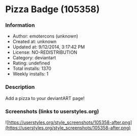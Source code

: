 # Pizza Badge (105358)

### Information
- Author: emotercons (unknown)
- Created at: unknown
- Updated at: 9/12/2014, 3:17:42 PM
- License: NO-REDISTRIBUTION
- Category: deviantart
- Rating: undefined
- Total installs: 1370
- Weekly installs: 1


### Description
Add a pizza to your deviantART page!


### Screenshots (links to userstyles.org)
![https://userstyles.org/style_screenshots/105358-after.png](https://userstyles.org/style_screenshots/105358-after.png)


